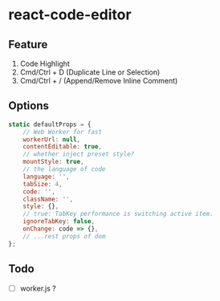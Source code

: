 # react-code-editor


## Feature
1. Code Highlight  
2. Cmd/Ctrl + D (Duplicate Line or Selection)
3. Cmd/Ctrl + / (Append/Remove Inline Comment)


## Options

```js
static defaultProps = {
    // Web Worker for fast
    workerUrl: null,
    contentEditable: true,
    // whether inject preset style?
    mountStyle: true,
    // the language of code
    language: '',
    tabSize: 4,
    code: '',
    className: '',
    style: {},
    // true: TabKey performance is switching active item.
    ignoreTabKey: false,
    onChange: code => {},
    // ...rest props of dom
};
```

## Todo

- [ ] worker.js ?
